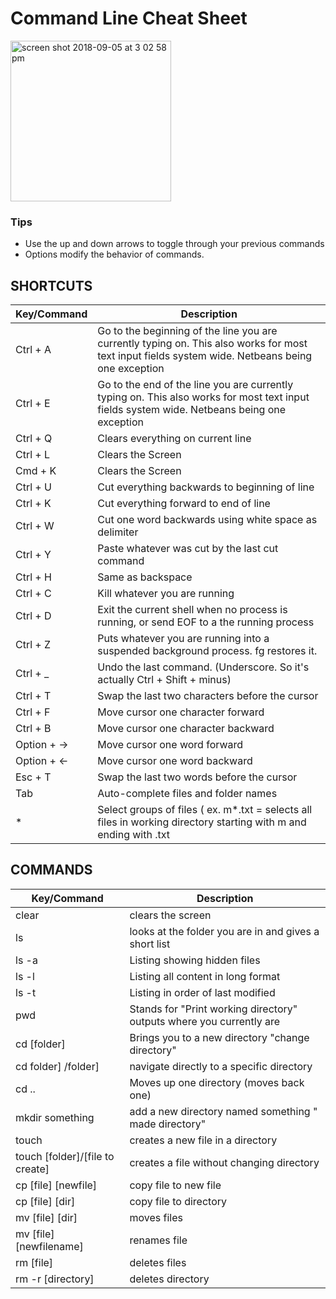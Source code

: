 # Command Line Cheat Sheet

<img width="257" alt="screen shot 2018-09-05 at 3 02 58 pm" src="https://user-images.githubusercontent.com/42748054/45115068-cc531e00-b11c-11e8-92cb-ec22b56b6df0.png">

### Tips
- Use the up and down arrows to toggle through your previous commands
- Options modify the behavior of commands.


## SHORTCUTS

| Key/Command | Description |
| ----------- | ----------- |
| Ctrl + A   | Go to the beginning of the line you are currently typing on.  This also works for most text input fields system wide.  Netbeans being one exception |
| Ctrl + E   | Go to the end of the line you are currently typing on.  This also works for most text input fields system wide.  Netbeans being one exception |
| Ctrl + Q   | Clears everything on current line |
| Ctrl + L   | Clears the Screen |
| Cmd + K    | Clears the Screen |
| Ctrl + U   | Cut everything backwards to beginning of line |
| Ctrl + K   | Cut everything forward to end of line |
| Ctrl + W   | Cut one word backwards using white space as delimiter |
| Ctrl + Y   | Paste whatever was cut by the last cut command |
| Ctrl + H   | Same as backspace |
| Ctrl + C   | Kill whatever you are running |
| Ctrl + D   | Exit the current shell when no process is running, or send EOF to a the running process |
| Ctrl + Z   | Puts whatever you are running into a suspended background process. fg restores it. |
| Ctrl + _   | Undo the last command. (Underscore.  So it's actually Ctrl + Shift + minus) |
| Ctrl + T   | Swap the last two characters before the cursor |
| Ctrl + F   | Move cursor one character forward |
| Ctrl + B   | Move cursor one character backward |
| Option + →  | Move cursor one word forward |
| Option + ←  | Move cursor one word backward |
| Esc + T  | Swap the last two words before the cursor |
| Tab  | Auto-complete files and folder names |
| * | Select groups of files ( ex. m*.txt = selects all files in working directory starting with m and ending with .txt |


## COMMANDS

| Key/Command | Description |
| ----------- | ----------- |
| clear | clears the screen |
| ls | looks at the folder you are in and gives a short list |
| ls -a | Listing showing hidden files |
| ls -l | Listing all content in long format |
| ls -t | Listing in order of last modified|
| pwd | Stands for "Print working directory" outputs where you currently are | 
| cd [folder] | Brings you to a new directory "change directory" | 
| cd folder] /folder]  | navigate directly to a specific directory |
| cd .. | Moves up one directory (moves back one) |
| mkdir something | add a new directory named something " made directory" |
| touch | creates a new file in a directory | 
| touch [folder]/[file to create] | creates a file without changing directory |
| cp [file] [newfile] | copy file to new file | 
| cp [file] [dir] |	copy file to directory |
| mv [file] [dir] | moves files |
| mv [file] [newfilename] | renames file |
| rm [file] | deletes files |
| rm -r [directory] | deletes directory |
